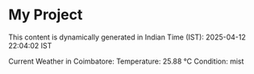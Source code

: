 # My Project

This content is dynamically generated in Indian Time (IST): 2025-04-12 22:04:02 IST


Current Weather in Coimbatore:
Temperature: 25.88 °C
Condition: mist
